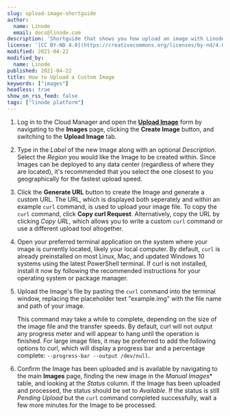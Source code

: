 ```yaml
---
slug: upload-image-shortguide
author:
  name: Linode
  email: docs@linode.com
description: 'Shortguide that shows you how upload an image with Linode Images.'
license: '[CC BY-ND 4.0](https://creativecommons.org/licenses/by-nd/4.0)'
modified: 2021-04-22
modified_by:
  name: Linode
published: 2021-04-22
title: How to Upload a Custom Image
keywords: ["images"]
headless: true
show_on_rss_feed: false
tags: ["linode platform"]
---
```


1. Log in to the Cloud Manager and open the **[Upload Image](https://cloud.linode.com/images/create/upload)** form by navigating to the **Images** page, clicking the **Create Image** button, and switching to the **Upload Image** tab.

1. Type in the *Label* of the new Image along with an optional *Description*. Select the *Region* you would like the Image to be created within. Since Images can be deployed to any data center (regardless of where they are located), it's recommended that you select the one closest to you geographically for the fastest upload speed.

1. Click the **Generate URL** button to create the Image and generate a custom URL. The URL, which is displayed both seperately and within an example `curl` command, is used to upload your image file. To copy the `curl` command, click **Copy curl Request**. Alternatively, copy the URL by clicking *Copy URL*, which allows you to write a custom `curl` command or use a different upload tool altogether.

1. Open your preferred terminal application on the system where your image is currently located, likely your local computer. By default, `curl` is already preinstalled on most Linux, Mac, and updated Windows 10 systems using the latest PowerShell terminal. If curl is not installed, install it now by following the recommended instructions for your operating system or package manager.

1. Upload the Image's file by pasting the `curl` command into the terminal window, replacing the placeholder text "example.img" with the file name and path of your image.

    This command may take a while to complete, depending on the size of the image file and the transfer speeds. By default, curl will not output any progress meter and will appear to hang until the operation is finished. For large image files, it may be preferred to add the following options to curl, which will display a progress bar and a percentage complete: `--progress-bar --output /dev/null`.

1. Confirm the Image has been uploaded and is available by navigating to the main **Images** page, finding the new image in the *Manual Images** table, and looking at the *Status* column. If the Image has been uploaded and processed, the status should be set to *Available*. If the status is still *Pending Upload* but the `curl` command completed successfully, wait a few more minutes for the Image to be processed.